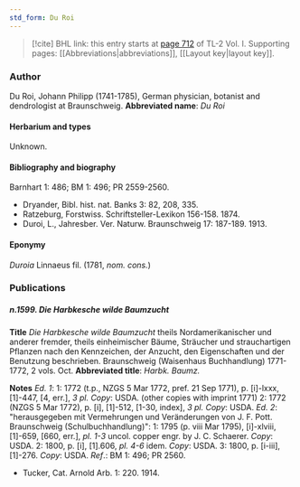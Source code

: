 ```yaml
---
std_form: Du Roi
---
```


> [!cite] BHL link: this entry starts at [page 712](https://www.biodiversitylibrary.org/page/33120843) of TL-2 Vol. I.
> Supporting pages: [[Abbreviations|abbreviations]], [[Layout key|layout key]].

### Author

Du Roi, Johann Philipp (1741-1785), German physician, botanist and dendrologist at Braunschweig. 
**Abbreviated name**: *Du Roi*

#### Herbarium and types

Unknown.

#### Bibliography and biography

Barnhart 1: 486; BM 1: 496; PR 2559-2560.
- Dryander, Bibl. hist. nat. Banks 3: 82, 208, 335.
- Ratzeburg, Forstwiss. Schriftsteller-Lexikon 156-158. 1874.
- Duroi, L., Jahresber. Ver. Naturw. Braunschweig 17: 187-189. 1913.

#### Eponymy

*Duroia* Linnaeus fil. (1781, *nom. cons.*)

### Publications

##### n.1599. Die Harbkesche wilde Baumzucht

**Title**
*Die Harbkesche wilde Baumzucht* theils Nordamerikanischer und anderer fremder, theils einheimischer Bäume, Sträucher und strauchartigen Pflanzen nach den Kennzeichen, der Anzucht, den Eigenschaften und der Benutzung beschrieben. Braunschweig (Waisenhaus Buchhandlung) 1771-1772, 2 vols. Oct.
**Abbreviated title**: *Harbk. Baumz.*

**Notes**
*Ed. 1*: 1: 1772 (t.p., NZGS 5 Mar 1772, pref. 21 Sep 1771), p. \[i\]-lxxx, \[1\]-447, \[4, err.\], *3 pl. Copy*: USDA. (other copies with imprint 1771)
2: 1772 (NZGS 5 Mar 1772), p. \[i\], \[1\]-512, \[1-30, index\], *3 pl. Copy*: USDA.
*Ed. 2*: "herausgegeben mit Vermehrungen und Veränderungen von J. F. Pott. Braunschweig (Schulbuchhandlung)":
1: 1795 (p. viii Mar 1795), \[i\]-xlviii, \[1\]-659, \[660, err.\], *pl. 1-3* uncol. copper engr. by J. C. Schaerer. *Copy*: USDA.
2: 1800, p. \[i\], \[1\].606, *pl. 4-6* idem. *Copy*: USDA.
3: 1800, p. \[i-iii\], \[1\]-276. *Copy*: USDA.
*Ref*.: BM 1: 496; PR 2560.
- Tucker, Cat. Arnold Arb. 1: 220. 1914.

